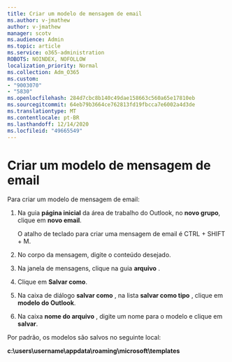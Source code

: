 ```yaml
---
title: Criar um modelo de mensagem de email
ms.author: v-jmathew
author: v-jmathew
manager: scotv
ms.audience: Admin
ms.topic: article
ms.service: o365-administration
ROBOTS: NOINDEX, NOFOLLOW
localization_priority: Normal
ms.collection: Adm_O365
ms.custom:
- "9003070"
- "5830"
ms.openlocfilehash: 284d7cbc8b140c49dae158663c560a65e17810eb
ms.sourcegitcommit: 64eb79b3664ce762813fd19fbcca7e6002a4d3de
ms.translationtype: MT
ms.contentlocale: pt-BR
ms.lasthandoff: 12/14/2020
ms.locfileid: "49665549"
---
```

# <a name="create-an-email-message-template"></a>Criar um modelo de mensagem de email

Para criar um modelo de mensagem de email:

1. Na guia **página inicial** da área de trabalho do Outlook, no **novo grupo**, clique em **novo email**.

    O atalho de teclado para criar uma mensagem de email é CTRL + SHIFT + M.

2. No corpo da mensagem, digite o conteúdo desejado.
3. Na janela de mensagens, clique na guia **arquivo** .
4. Clique em **Salvar como**.
5. Na caixa de diálogo **salvar como** , na lista **salvar como tipo** , clique em **modelo do Outlook**.
6. Na caixa **nome do arquivo** , digite um nome para o modelo e clique em **salvar**.

Por padrão, os modelos são salvos no seguinte local:

**c:\users\username\appdata\roaming\microsoft\templates**
